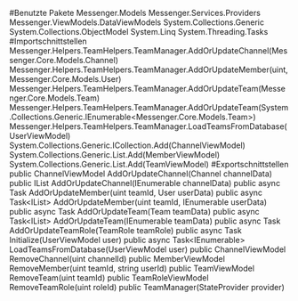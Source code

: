 #Benutzte Pakete
Messenger.Models
Messenger.Services.Providers
Messenger.ViewModels.DataViewModels
System.Collections.Generic
System.Collections.ObjectModel
System.Linq
System.Threading.Tasks
#Importschnittstellen
Messenger.Helpers.TeamHelpers.TeamManager.AddOrUpdateChannel(Messenger.Core.Models.Channel)
Messenger.Helpers.TeamHelpers.TeamManager.AddOrUpdateMember(uint, Messenger.Core.Models.User)
Messenger.Helpers.TeamHelpers.TeamManager.AddOrUpdateTeam(Messenger.Core.Models.Team)
Messenger.Helpers.TeamHelpers.TeamManager.AddOrUpdateTeam(System.Collections.Generic.IEnumerable<Messenger.Core.Models.Team>)
Messenger.Helpers.TeamHelpers.TeamManager.LoadTeamsFromDatabase(UserViewModel)
System.Collections.Generic.ICollection<ChannelViewModel>.Add(ChannelViewModel)
System.Collections.Generic.List<MemberViewModel>.Add(MemberViewModel)
System.Collections.Generic.List<TeamViewModel>.Add(TeamViewModel)
#Exportschnittstellen
public ChannelViewModel AddOrUpdateChannel(Channel channelData)
public IList<ChannelViewModel> AddOrUpdateChannel(IEnumerable<Channel> channelData)
public async Task<MemberViewModel> AddOrUpdateMember(uint teamId, User userData)
public async Task<IList<MemberViewModel>> AddOrUpdateMember(uint teamId, IEnumerable<User> userData)
public async Task<TeamViewModel> AddOrUpdateTeam(Team teamData)
public async Task<IList<TeamViewModel>> AddOrUpdateTeam(IEnumerable<Team> teamData)
public async Task<TeamRoleViewModel> AddOrUpdateTeamRole(TeamRole teamRole)
public async Task Initialize(UserViewModel user)
public async Task<IEnumerable<TeamViewModel>> LoadTeamsFromDatabase(UserViewModel user)
public ChannelViewModel RemoveChannel(uint channelId)
public MemberViewModel RemoveMember(uint teamId, string userId)
public TeamViewModel RemoveTeam(uint teamId)
public TeamRoleViewModel RemoveTeamRole(uint roleId)
public TeamManager(StateProvider provider)
